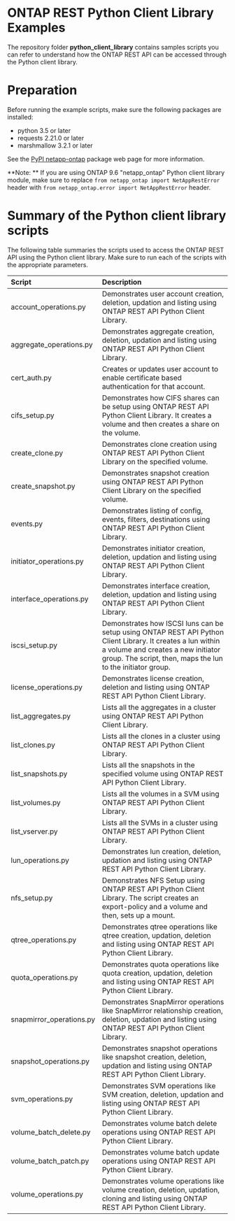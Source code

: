 # ONTAP REST Python Client Library Examples

The repository folder **python_client_library** contains samples scripts you can refer to understand how the ONTAP REST API can be accessed through the Python client library.

# Preparation

Before running the example scripts, make sure the following packages are installed:

* python 3.5 or later
* requests 2.21.0 or later
* marshmallow 3.2.1 or later

See the [PyPI netapp-ontap](https://pypi.org/project/netapp-ontap/) package web page for more information.

**Note: **
If you are using ONTAP 9.6 "netapp_ontap" Python client library module, make sure to replace `from netapp_ontap import NetAppRestError` header with `from netapp_ontap.error import NetAppRestError` header.  


# Summary of the Python client library scripts  

The following table summaries the scripts used to access the ONTAP REST API using the Python client library. Make sure to run each of the scripts with the appropriate parameters.  

| Script                               | Description       |
|:------------------------------------|:-------------|
| account_operations.py    	           | Demonstrates user account creation, deletion, updation and listing using ONTAP REST API Python Client Library.    |
| aggregate_operations.py  	           | Demonstrates aggregate creation, deletion, updation and listing using ONTAP REST API Python Client Library.     |   
| cert_auth.py                         | Creates or updates user account to enable certificate based authentication for that account.     |   
| cifs_setup.py            			   | Demonstrates how CIFS shares can be setup using ONTAP REST API Python Client Library. It creates a volume and then creates a share on the volume. |  
| create_clone.py                      | Demonstrates clone creation using ONTAP REST API Python Client Library on the specified volume.      |  
| create_snapshot.py                   | Demonstrates snapshot creation using ONTAP REST API Python Client Library on the specified volume.       |    
| events.py                 |  Demonstrates listing of config, events, filters, destinations using ONTAP REST API Python Client Library.     |
| initiator_operations.py              | Demonstrates initiator creation, deletion, updation and listing using ONTAP REST API Python Client Library.      |    
| interface_operations.py              | Demonstrates interface creation, deletion, updation and listing using ONTAP REST API Python Client Library.      |    
| iscsi_setup.py           | Demonstrates how ISCSI luns can be setup using ONTAP REST API Python Client Library. It creates a lun within a volume and creates a new initiator group. The script, then, maps the lun to the initiator group.      |    
| license_operations.py                | Demonstrates license creation, deletion and listing using ONTAP REST API Python Client Library.      |    
| list_aggregates.py                   | Lists all the aggregates in a cluster using ONTAP REST API Python Client Library.      |   
| list_clones.py                       | Lists all the clones in a cluster using ONTAP REST API Python Client Library.       |     
| list_snapshots.py                    | Lists all the snapshots in the specified volume using ONTAP REST API Python Client Library.      |     
| list_volumes.py                      | Lists all the volumes in a SVM using ONTAP REST API Python Client Library.     |   
| list_vserver.py                      | Lists all the SVMs in a cluster using ONTAP REST API Python Client Library.      |    
| lun_operations.py                    | Demonstrates lun creation, deletion, updation and listing using ONTAP REST API Python Client Library.      |    
| nfs_setup.py             | Demonstrates NFS Setup using ONTAP REST API Python Client Library. The script creates an export-policy and a volume and then, sets up a mount.      |     
| qtree_operations.py      | Demonstrates qtree operations like qtree creation, updation, deletion and listing using ONTAP REST API Python Client Library.      |    
| quota_operations.py      | Demonstrates quota operations like quota creation, updation, deletion and listing using ONTAP REST API Python Client Library.      |    
| snapmirror_operations.py | Demonstrates SnapMirror operations like SnapMirror relationship creation, deletion, updation and listing using ONTAP REST API Python Client Library.       |     
| snapshot_operations.py   | Demonstrates snapshot operations like snapshot creation, deletion, updation and listing using ONTAP REST API Python Client Library.     |
| svm_operations.py        | Demonstrates SVM operations like SVM creation, deletion, updation and listing using ONTAP REST API Python Client Library.      |   
| volume_batch_delete.py   | Demonstrates volume batch delete operations using ONTAP REST API Python Client Library.     |   
| volume_batch_patch.py    | Demonstrates volume batch update operations using ONTAP REST API Python Client Library.     |   
| volume_operations.py     | Demonstrates volume operations like volume creation, deletion, updation, cloning and listing using ONTAP REST API Python Client Library.      |    
